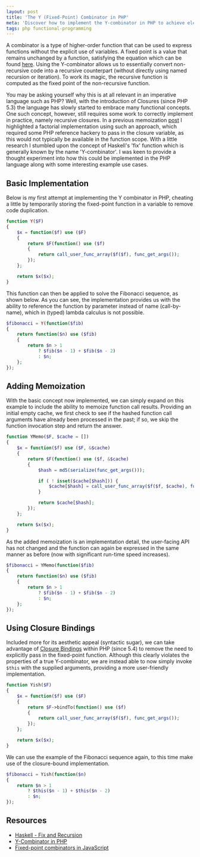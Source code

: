 ```yaml
---
layout: post
title: 'The Y (Fixed-Point) Combinator in PHP'
meta: 'Discover how to implement the Y-combinator in PHP to achieve elegant recursion, memoization, and closure bindings for functional programming.'
tags: php functional-programming
---
```


A combinator is a type of higher-order function that can be used to express functions without the explicit use of variables.
A fixed point is a value that remains unchanged by a function, satisfying the equation which can be found [here](http://en.wikipedia.org/wiki/Fixed-point_combinator#Y_combinator).
Using the Y-combinator allows us to essentially convert non-recursive code into a recursive counterpart (without directly using named recursion or iteration).
To work its magic, the recursive function is computed as the fixed point of the non-recursive function.

<!--more-->

You may be asking yourself why this is at all relevant in an imperative language such as PHP?
Well, with the introduction of Closures (since PHP 5.3) the language has slowly started to embrace many functional concepts.
One such concept, however, still requires some work to correctly implement in practice, namely recursive closures.
In a previous memoization [post](/posts/implementing-and-using-memoization-in-php/) I highlighted a factorial implementation using such an approach, which required some PHP reference hackery to pass in the closure variable, as this would not typically be available in the function scope.
With a little research I stumbled upon the concept of Haskell's 'fix' function which is generally known by the name 'Y-combinator'.
I was keen to provide a thought experiment into how this could be implemented in the PHP language along with some interesting example use cases.

## Basic Implementation

Below is my first attempt at implementing the Y combinator in PHP, cheating a little by temporarily storing the fixed-point function in a variable to remove code duplication.

```php
function Y($F)
{
    $x = function($f) use ($F)
    {
        return $F(function() use ($f)
        {
            return call_user_func_array($f($f), func_get_args());
        });
    };

    return $x($x);
}
```

This function can then be applied to solve the Fibonacci sequence, as shown below.
As you can see, the implementation provides us with the ability to reference the function by parameter instead of name (call-by-name), which in (typed) lambda calculus is not possible.

```php
$fibonacci = Y(function($fib)
{
    return function($n) use ($fib)
    {
        return $n > 1
            ? $fib($n - 1) + $fib($n - 2)
            : $n;
    };
});
```

## Adding Memoization

With the basic concept now implemented, we can simply expand on this example to include the ability to memoize function call results.
Providing an initial empty cache, we first check to see if the hashed function call arguments have already been processed in the past; if so, we skip the function invocation step and return the answer.

```php
function YMemo($F, $cache = [])
{
    $x = function($f) use ($F, &$cache)
    {
        return $F(function() use ($f, &$cache)
        {
            $hash = md5(serialize(func_get_args()));

            if ( ! isset($cache[$hash])) {
                $cache[$hash] = call_user_func_array($f($f, $cache), func_get_args());
            }

            return $cache[$hash];
        });
    };

    return $x($x);
}
```

As the added memoization is an implementation detail, the user-facing API has not changed and the function can again be expressed in the same manner as before (now with significant run-time speed increases).

```php
$fibonacci = YMemo(function($fib)
{
    return function($n) use ($fib)
    {
        return $n > 1
            ? $fib($n - 1) + $fib($n - 2)
            : $n;
    };
});
```

## Using Closure Bindings

Included more for its aesthetic appeal (syntactic sugar), we can take advantage of [Closure Bindings](http://www.php.net/manual/en/closure.bind.php) within PHP (since 5.4) to remove the need to explicitly pass in the fixed-point function.
Although this clearly violates the properties of a true Y-combinator, we are instead able to now simply invoke `$this` with the supplied arguments, providing a more user-friendly implementation.

```php
function Yish($F)
{
    $x = function($f) use ($F)
    {
        return $F->bindTo(function() use ($f)
        {
            return call_user_func_array($f($f), func_get_args());
        });
    };

    return $x($x);
}
```

We can use the example of the Fibonacci sequence again, to this time make use of the closure-bound implementation.

```php
$fibonacci = Yish(function($n)
{
    return $n > 1
        ? $this($n - 1) + $this($n - 2)
        : $n;
});
```

## Resources

- [Haskell - Fix and Recursion](http://en.wikibooks.org/wiki/Haskell/Fix_and_recursion)
- [Y-Combinator in PHP](http://php100.wordpress.com/2009/04/13/php-y-combinator/)
- [Fixed-point combinators in JavaScript](http://matt.might.net/articles/implementation-of-recursive-fixed-point-y-combinator-in-javascript-for-memoization/)
